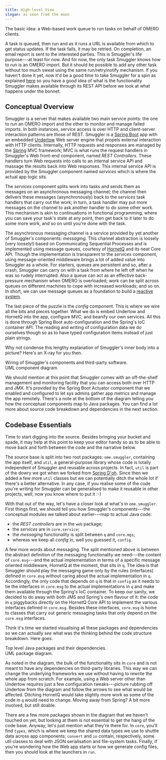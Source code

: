 ```yaml
---
title: High-level View
slogan: as seen from the moon
---
```


<p class="intro">
The basic idea: a Web-based work queue to run tasks on behalf of OMERO
clients.
</p>

A task is queued, then run and as it runs a URL is available from which to
get status updates. If the task fails, it may be retried. On completion, an
email report is sent to the interested parties. This is Smuggler's life
purpose---at least for now. And for now, the only task Smuggler knows how
to run is an OMERO import. But it should be possible to add any other task
without too much sweat using the same run/retry/notify mechanism.
If you haven't done it yet, now it'd be a good time to take Smuggler for a
spin as explained [here][whirlwind-tour] so you have a good idea of what is
the functionality Smuggler makes available through its REST API before we
look at what happens under the bonnet.


Conceptual Overview
-------------------
Smuggler is a server that makes available two main service points: the one
to run an OMERO import and the other to monitor and manage failed imports.
In both instances, service access is over HTTP and client-server interaction
patterns are those of REST. Smuggler is a [Spring Boot][booty] app with an
embedded [Undertow][undertow] Web server engine that propels external
interaction with HTTP clients. Internally, HTTP requests and responses are
managed by the [Spring][spring] MVC framework; MVC is what runs the request
handlers in Smuggler's Web front-end component, named *REST Controllers*.
These handlers turn Web requests into calls to an internal service API and
massage the results back into Web responses. This internal service API is
provided by the Smuggler component named *services* which is where the
actual app logic sits.

The *services* component splits work into tasks and sends them as messages
on an asynchronous messaging channel; the channel then delivers these
messages (asynchronously) back to the *services* task handlers that carry
out the work; in turn, a task handler may put more messages on the channel
to ask another handler to do some other work.
This mechanism is akin to continuations in functional programming, where you
can save your task's state at any point, then get back to it later to do some
more work, and so on until you're done with the task.

The asynchronous messaging channel is a service provided by yet another of
Smuggler's components: *messaging*. This channel abstraction is loosely (very
loosely!) based on Communicating Sequential Processes and is implemented using
message queues, courtesy of [HornetQ][hornetq] and its neat Core API. 
Though the implementation is transparent to the *services* component, using
message-oriented middleware brings a lot of added value into Smuggler as a
whole. For starters, queues are persistent and so, after a crash, Smuggler
can carry on with a task from where he left off when he was so rudely
interrupted. Also a queue can act as an effective back-pressure mechanism
when OMERO is overloaded; work can be split across queues on different
machines to cope with increased workloads; and so on. In short, we can use
message queues as a foundation to build a [reactive system][reactive].

The last piece of the puzzle is the *config* component. This is where we wire
all the bits and pieces together. What we do is embed Undertow and HornetQ
into the app, configure MVC, and beanify our own services. All this is done
through Spring Boot auto-configuration and the Spring's IoC container API.
The reading and writing of configuration data we do ourselves though so as
to have typed configuration items instead of just plain strings.

Why not condense this lengthy explanation of Smuggler's inner body into a
picture? Here's an X-ray for you then.

<div class="diagram" id="components" src="components.svg">
Wiring of Smuggler's components and third-party software.<br/>
UML component diagram.</div>

We should mention at this point that Smuggler comes with an off-the-shelf
management and monitoring facility that you can access both over HTTP and
JMX. It's provided by the Spring Boot Actuator component that we enabled and
configured to let sys admins gather app metrics and manage the app remotely.
There's a note at the bottom of the diagram telling you how the conceptual
components map to Java packages. You can find a lot more about source code
breakdown and dependencies in the next section.


Codebase Essentials
-------------------
Time to start digging into the source. Besides bringing your bucket and spade,
it may help at this point to keep your editor handy so as to be able to move
back and forth between the code and the narrative below.

The source base is split into two root packages: `ome.smuggler`, containing
the app itself, and `util`, a general-purpose library whose code is totally
independent of Smuggler and reusable across projects. In fact, `util` is part
of the dowry we got when we forked from [Spring D'oh][springdoh].
Since then we added a few more `util` classes but we can potentially ditch
the whole lot if there's a better alternative.
In any case, if you realise some of the code you're writing for Smuggler can
be generalised to make it reusable in other projects, well, now you know
where to put it :-)

With that out of the way, let's have a closer look at what's in `ome.smuggler`.
First things first, we should tell you  how Smuggler's components---the
conceptual modules we talked about earlier---map to actual Java code:

* the *REST controllers* are in the `web` package;
* the *services* are in `core.service`;
* the *messaging* functionality is split between `q` and `core.mgs`;
* whereas we keep all *config* in, well you guessed it, `config`.

A few more words about messaging. The split mentioned above is between the
abstract definition of the messaging functionality we need---the content of
`core.msg`---and the actual implementation in terms of a specific message
oriented middleware, HornetQ at the moment, that sits in `q`. The idea is
that Smuggler should play the messaging game only by the rules (interfaces)
defined in `core.msg` without caring about the actual implementation in `q`.
Accordingly, the only code that depends on `q` is that in `config` as it
needs to tie the interfaces in `core.msg` to the actual implementations in
`q` and make them available through the Spring's IoC container.
To keep our sanity, we decided to do away with both JMS and Spring's own
flavour of it: the code in `q` piggybacks directly on the HornetQ Core API
to implement the various interfaces defined in `core.msg`. Besides these
interfaces, `core.msg` is home to classes that carry out generic messaging
tasks that only depend on the `core.msg` interfaces.

Think it's time we started visualising all these packages and dependencies
so we can actually *see* what was the thinking behind the code structure
breakdown. Here goes.

<div class="diagram" id="package-dependencies" src="package-dependencies.svg">
Top level Java packages and their dependencies.<br/>
UML package diagram.</div>

As noted in the diagram, the bulk of the functionality sits in `core` and is
not meant to have any dependencies on third-party libraries. This way we can
change the underlying frameworks we use without having to rewrite the whole
app from scratch. For example, using a Web server other than Undertow requires
just a few configuration tweaks---picture rubbing off Undertow from the diagram
and follow the arrows to see what would be affected. Ditching HornetQ would
take slightly more work as some of the code in `q` would need to change.
Moving away from Spring? A bit more involved, but still doable.

There are a few more packages shown in the diagram that we haven't touched
on yet, but looking at them is not essential to get the hang of the code
base. Anyway, let's just mention what they're there for. In `core`, you'll
find `types`, which is where we keep the shared data types we use to shuttle
data across app components; `convert` and `io` contain, respectively, some 
util classes to deal with JSON serialisation and file-system tasks. Finally,
if you're wondering how the Web app starts or how we generate config files,
then you should look at the launchers in `run`.



[booty]: http://projects.spring.io/spring-boot/
  "Spring Boot Home"
[hornetq]: http://hornetq.jboss.org/
  "HornetQ Home"
[reactive]: http://www.reactivemanifesto.org/
  "Reactive Manifesto"  
[spring]: https://spring.io/
  "Spring Home"
[springdoh]: /content/design/index.html#springdoh
  "Spring...D'oh!"  
[springdoh-git]: https://github.com/c0c0n3/spring-doh
  "Spring D'oh Project on GitHub"
[undertow]: http://undertow.io/
  "Undertow Home"  
[whirlwind-tour]: /content/examples/whirlwind-tour.html
  "Whirlwind Tour"  

